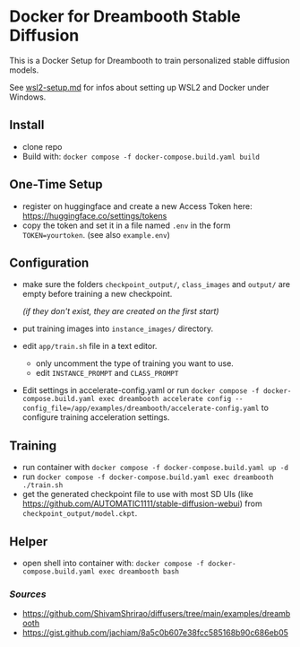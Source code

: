 # Docker for Dreambooth Stable Diffusion
This is a Docker Setup for Dreambooth to train personalized stable diffusion models.

See [wsl2-setup.md](readme/wsl2-setup.md) for infos about setting up WSL2 and Docker under Windows.

## Install
- clone repo
- Build with: `docker compose -f docker-compose.build.yaml build`

## One-Time Setup
- register on huggingface and create a new Access Token here: https://huggingface.co/settings/tokens
- copy the token and set it in a file named `.env` in the form `TOKEN=yourtoken`. (see also `example.env`)

## Configuration
- make sure the folders `checkpoint_output/`, `class_images` and `output/` are empty before training a new checkpoint.

  _(if they don't exist, they are created on the first start)_
- put training images into `instance_images/` directory.
- edit `app/train.sh` file in a text editor.
  - only uncomment the type of training you want to use.
  - edit `INSTANCE_PROMPT` and `CLASS_PROMPT`
- Edit settings in accelerate-config.yaml or run `docker compose -f docker-compose.build.yaml exec dreambooth accelerate config --config_file=/app/examples/dreambooth/accelerate-config.yaml`
  to configure training acceleration settings.

## Training
- run container with `docker compose -f docker-compose.build.yaml up -d`
- run `docker compose -f docker-compose.build.yaml exec dreambooth ./train.sh`
- get the generated checkpoint file to use with most SD UIs (like https://github.com/AUTOMATIC1111/stable-diffusion-webui) from `checkpoint_output/model.ckpt`.

## Helper
- open shell into container with: `docker compose -f docker-compose.build.yaml exec dreambooth bash`

### _Sources_
- https://github.com/ShivamShrirao/diffusers/tree/main/examples/dreambooth
- https://gist.github.com/jachiam/8a5c0b607e38fcc585168b90c686eb05
